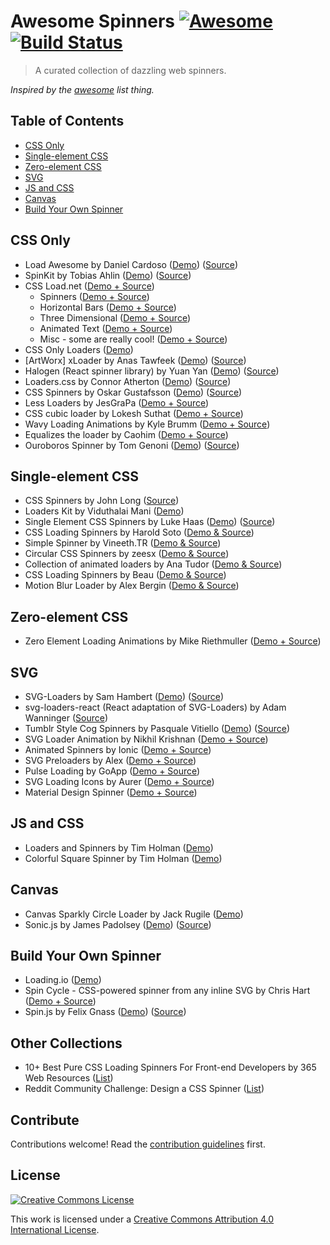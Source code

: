 # Awesome Spinners [![Awesome](https://cdn.rawgit.com/sindresorhus/awesome/d7305f38d29fed78fa85652e3a63e154dd8e8829/media/badge.svg)](https://github.com/sindresorhus/awesome) [![Build Status](https://api.travis-ci.org/yangshun/awesome-spinners.svg)](https://travis-ci.org/yangshun/awesome-spinners)

> A curated collection of dazzling web spinners.

*Inspired by the [awesome](https://github.com/sindresorhus/awesome) list thing.*

## Table of Contents

- [CSS Only](#css-only)
- [Single-element CSS](#single-element-css)
- [Zero-element CSS](#zero-element-css)
- [SVG](#svg)
- [JS and CSS](#js-and-css)
- [Canvas](#canvas)
- [Build Your Own Spinner](#build-your-own-spinner)

## CSS Only

- Load Awesome by Daniel Cardoso ([Demo](http://github.danielcardoso.net/load-awesome/animations.html)) ([Source](https://github.com/danielcardoso/load-awesome))
- SpinKit by Tobias Ahlin ([Demo](http://tobiasahlin.com/spinkit/)) ([Source](https://github.com/tobiasahlin/SpinKit))
- CSS Load.net ([Demo + Source](http://cssload.net/))
  - Spinners ([Demo + Source](http://cssload.net/en/spinners))
  - Horizontal Bars ([Demo + Source](http://cssload.net/en/horizontal-bars))
  - Three Dimensional ([Demo + Source](http://cssload.net/en/3d-loaders))
  - Animated Text ([Demo + Source](http://cssload.net/en/animated-text))
  - Misc - some are really cool! ([Demo + Source](http://cssload.net/en/miscellaneous))
- CSS Only Loaders ([Demo](https://www.pexels.com/blog/css-only-loaders/))
- [ArtWorx] xLoader by Anas Tawfeek ([Demo](http://anastawfeek.github.io/ArtWorx-xLoader/)) ([Source](https://github.com/AnasTawfeek/ArtWorx-xLoader))
- Halogen (React spinner library) by Yuan Yan ([Demo](http://madscript.com/halogen/)) ([Source](https://github.com/yuanyan/halogen))
- Loaders.css by Connor Atherton ([Demo](https://connoratherton.com/loaders)) ([Source](https://github.com/ConnorAtherton/loaders.css))
- CSS Spinners by Oskar Gustafsson ([Demo](http://oskargustafsson.github.io/CSS-spinners/)) ([Source](https://github.com/oskargustafsson/CSS-spinners))
- Less Loaders by JesGraPa ([Demo + Source](https://codepen.io/JesGraPa/pen/Hyaiw))
- CSS cubic loader by Lokesh Suthat ([Demo + Source](https://codepen.io/magnus16/pen/rbEju))
- Wavy Loading Animations by Kyle Brumm ([Demo + Source](https://codepen.io/kjbrum/pen/BraCg))
- Equalizes the loader by Caohim ([Demo + Source](https://codepen.io/caohim/pen/tseIj))
- Ouroboros Spinner by Tom Genoni ([Demo](http://www.atomeye.com/writing/ouroboros.html)) ([Source](https://github.com/tomgenoni/ouroboros))

## Single-element CSS

- CSS Spinners by John Long ([Source](https://github.com/jlong/css-spinners))
- Loaders Kit by Viduthalai Mani ([Demo](http://cssdeck.com/labs/loaderskit))
- Single Element CSS Spinners by Luke Haas ([Demo](https://projects.lukehaas.me/css-loaders/)) ([Source](https://github.com/lukehaas/css-loaders))
- CSS Loading Spinners by Harold Soto ([Demo & Source](https://codepen.io/bernethe/pen/dorozd))
- Simple Spinner by Vineeth.TR ([Demo & Source](https://codepen.io/vineethtr/pen/GJpxoQ))
- Circular CSS Spinners by zeesx ([Demo & Source](https://codepen.io/zessx/pen/RNPKKK))
- Collection of animated loaders by Ana Tudor ([Demo & Source](https://codepen.io/thebabydino/pen/pxnld))
- CSS Loading Spinners by Beau ([Demo & Source](https://codepen.io/Beaugust/pen/DByiE))
- Motion Blur Loader by Alex Bergin ([Demo & Source](https://codepen.io/jonmilner/pen/hDHuo))

## Zero-element CSS
- Zero Element Loading Animations by Mike Riethmuller ([Demo + Source](https://madebymike.com.au/writing/zero-element-loading-animations/))

## SVG

- SVG-Loaders by Sam Hambert ([Demo](http://samherbert.net/svg-loaders/)) ([Source](https://github.com/SamHerbert/SVG-Loaders))
- svg-loaders-react (React adaptation of SVG-Loaders) by Adam Wanninger ([Source](https://github.com/ajwann/svg-loaders-react))
- Tumblr Style Cog Spinners by Pasquale Vitiello ([Demo](http://pasqualevitiello.github.io/Tumblr-Style-Cog-Spinners/)) ([Source](https://github.com/pasqualevitiello/Tumblr-Style-Cog-Spinners/))
- SVG Loader Animation by Nikhil Krishnan ([Demo + Source](https://codepen.io/nikhil8krishnan/pen/rVoXJa))
- Animated Spinners by Ionic ([Demo + Source](https://codepen.io/ionic/pen/GgwVON))
- SVG Preloaders by Alex ([Demo + Source](https://codepen.io/akwright/pen/kjslC))
- Pulse Loading by GoApp ([Demo + Source](https://codepen.io/goapp/pen/kIfDC))
- SVG Loading Icons by Aurer ([Demo + Source](https://codepen.io/aurer/pen/jEGbA))
- Material Design Spinner ([Demo + Source](https://codepen.io/mrrocks/pen/EiplA))

## JS and CSS

- Loaders and Spinners by Tim Holman ([Demo](https://codepen.io/collection/HtAne/))
- Colorful Square Spinner by Tim Holman ([Demo](https://codepen.io/tholman/pen/mqhJb))

## Canvas

- Canvas Sparkly Circle Loader by Jack Rugile ([Demo](https://codepen.io/jackrugile/pen/JAKbg))
- Sonic.js by James Padolsey ([Demo](http://padolsey.github.io/sonic-creator/#default)) ([Source](https://github.com/padolsey/sonic.js))

## Build Your Own Spinner

- Loading.io ([Demo](https://loading.io/))
- Spin Cycle - CSS-powered spinner from any inline SVG by Chris Hart ([Demo + Source](https://codepen.io/personable/pen/jPMXPv))
- Spin.js by Felix Gnass ([Demo](http://spin.js.org/)) ([Source](https://github.com/fgnass/spin.js))

## Other Collections

- 10+ Best Pure CSS Loading Spinners For Front-end Developers by 365 Web Resources ([List](https://365webresources.com/10-best-pure-css-loading-spinners-front-end-developers/))
- Reddit Community Challenge: Design a CSS Spinner ([List](https://www.reddit.com/r/web_design/comments/2dwj5p/community_challenge_design_a_css_spinner/))


## Contribute

Contributions welcome! Read the [contribution guidelines](CONTRIBUTING.md) first.


## License

[![Creative Commons License](https://licensebuttons.net/l/by/4.0/88x31.png)](https://creativecommons.org/licenses/by/4.0/)

This work is licensed under a [Creative Commons Attribution 4.0 International License](https://creativecommons.org/licenses/by/4.0/).
